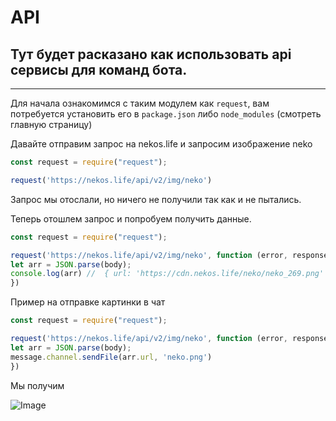 # API
## Тут будет расказано как использовать api сервисы для команд бота.
-----

Для начала ознакомимся с таким модулем как `request`, вам потребуется установить его в `package.json` либо `node_modules` (смотреть главную страницу)

Давайте отправим запрос на nekos.life и запросим изображение neko

```js
const request = require("request");

request('https://nekos.life/api/v2/img/neko')
```

Запрос мы отослали, но ничего не получили так как и не пытались.

Теперь отошлем запрос и попробуем получить данные.

```js
const request = require("request");

request('https://nekos.life/api/v2/img/neko', function (error, response, body) {
let arr = JSON.parse(body);
console.log(arr) //  { url: 'https://cdn.nekos.life/neko/neko_269.png' }
})
```

Пример на отправке картинки в чат

```js
const request = require("request");

request('https://nekos.life/api/v2/img/neko', function (error, response, body) {
let arr = JSON.parse(body);
message.channel.sendFile(arr.url, 'neko.png') 
})
```

Мы получим 

![Image](https://xeval.ga/sc/dwhao2x.png)

